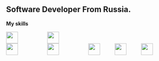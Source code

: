 ## Software Developer From Russia.

**My skills**

<img src="https://cdn.jsdelivr.net/gh/devicons/devicon@latest/icons/java/java-original.svg" width="32" height="32" style="padding-right: 80px;"/><img height="32" width="32" src="https://cdn.simpleicons.org/spring" style="padding-right: 300px;"/><img src="https://cdn.jsdelivr.net/gh/devicons/devicon@latest/icons/postgresql/postgresql-plain.svg" height="32" width="32" style="padding-right: 80px;"/><img height="32" width="32" src="https://cdn.simpleicons.org/mysql" style="padding-right: 80px;"/><img height="32" width="32" src="https://cdn.jsdelivr.net/gh/devicons/devicon@latest/icons/rabbitmq/rabbitmq-original.svg" style="padding-right: 40px;"/><img height="32" width="32" src="https://cdn.simpleicons.org/apachekafka/white" style="padding-right: 40px;"/><img height="32" width="32" src="https://cdn.simpleicons.org/junit5" style="padding-right: 40px;"/>

<!-- **My Wakatime statistics** -->

